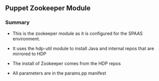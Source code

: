 ## Puppet Zookeeper Module

### Summary

* This is the zookeeper module as it is configured for the SPAAS environment.

* It uses the hdp-util module to install Java and internal repos that are mirrored to HDP

* The install of Zookeeper comes from the HDP repos

* All parameters are in the params.pp manifest
